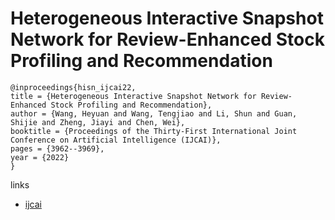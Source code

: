# Heterogeneous Interactive Snapshot Network for Review-Enhanced Stock Profiling and Recommendation

```
@inproceedings{hisn_ijcai22,
title = {Heterogeneous Interactive Snapshot Network for Review-Enhanced Stock Profiling and Recommendation},
author = {Wang, Heyuan and Wang, Tengjiao and Li, Shun and Guan, Shijie and Zheng, Jiayi and Chen, Wei},
booktitle = {Proceedings of the Thirty-First International Joint Conference on Artificial Intelligence (IJCAI)},
pages = {3962--3969},
year = {2022}
}
```

links
- [ijcai](https://www.ijcai.org/Proceedings/2022/550)
